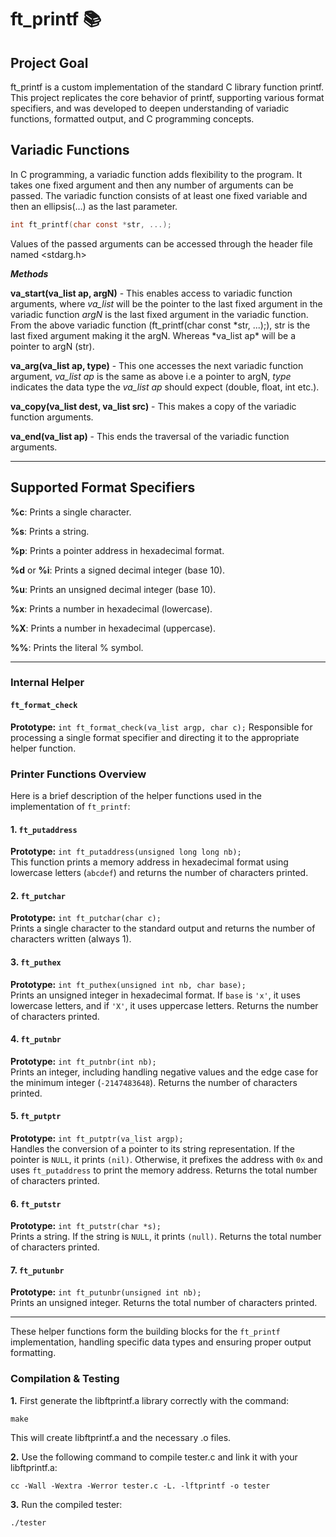 # ft_printf 📚

## Project Goal

ft_printf is a custom implementation of the standard C library function printf. This project replicates the core behavior of printf, supporting various format specifiers, and was developed to deepen understanding of variadic functions, formatted output, and C programming concepts.

## Variadic Functions

In C programming, a variadic function adds flexibility to the program. It takes one fixed argument and then any number of arguments can be passed. The variadic function consists of at least one fixed variable and then an ellipsis(…) as the last parameter.

```c
int	ft_printf(char const *str, ...);
```

Values of the passed arguments can be accessed through the header file named <stdarg.h>

**_Methods_**

**va_start(va_list ap, argN)** - This enables access to variadic function arguments, where _va_list_ will be the pointer to the last fixed argument in the variadic function _argN_ is the last fixed argument in the variadic function.
From the above variadic function (ft_printf(char const *str, ...);), str is the last fixed argument making it the argN. Whereas *va_list ap\* will be a pointer to argN (str).

**va_arg(va_list ap, type)** - This one accesses the next variadic function argument, _va_list ap_ is the same as above i.e a pointer to argN, _type_ indicates the data type the _va_list ap_ should expect (double, float, int etc.).

**va_copy(va_list dest, va_list src)** - This makes a copy of the variadic function arguments.

**va_end(va_list ap)** - This ends the traversal of the variadic function arguments.

---

## Supported Format Specifiers

**%c**: Prints a single character.

**%s**: Prints a string.

**%p**: Prints a pointer address in hexadecimal format.

**%d** or **%i**: Prints a signed decimal integer (base 10).

**%u**: Prints an unsigned decimal integer (base 10).

**%x**: Prints a number in hexadecimal (lowercase).

**%X**: Prints a number in hexadecimal (uppercase).

**%%**: Prints the literal % symbol.

---

### Internal Helper

#### `ft_format_check`

**Prototype:** `int ft_format_check(va_list argp, char c);`
Responsible for processing a single format specifier and directing it to the appropriate helper function.

### Printer Functions Overview

Here is a brief description of the helper functions used in the implementation of `ft_printf`:

#### 1. `ft_putaddress`

**Prototype:** `int ft_putaddress(unsigned long long nb);`  
This function prints a memory address in hexadecimal format using lowercase letters (`abcdef`) and returns the number of characters printed.

#### 2. `ft_putchar`

**Prototype:** `int ft_putchar(char c);`  
Prints a single character to the standard output and returns the number of characters written (always 1).

#### 3. `ft_puthex`

**Prototype:** `int ft_puthex(unsigned int nb, char base);`  
Prints an unsigned integer in hexadecimal format. If `base` is `'x'`, it uses lowercase letters, and if `'X'`, it uses uppercase letters. Returns the number of characters printed.

#### 4. `ft_putnbr`

**Prototype:** `int ft_putnbr(int nb);`  
Prints an integer, including handling negative values and the edge case for the minimum integer (`-2147483648`). Returns the number of characters printed.

#### 5. `ft_putptr`

**Prototype:** `int ft_putptr(va_list argp);`  
Handles the conversion of a pointer to its string representation. If the pointer is `NULL`, it prints `(nil)`. Otherwise, it prefixes the address with `0x` and uses `ft_putaddress` to print the memory address. Returns the total number of characters printed.

#### 6. `ft_putstr`

**Prototype:** `int ft_putstr(char *s);`  
Prints a string. If the string is `NULL`, it prints `(null)`. Returns the total number of characters printed.

#### 7. `ft_putunbr`

**Prototype:** `int ft_putunbr(unsigned int nb);`  
Prints an unsigned integer. Returns the total number of characters printed.

---

These helper functions form the building blocks for the `ft_printf` implementation, handling specific data types and ensuring proper output formatting.

### Compilation & Testing

**1.** First generate the libftprintf.a library correctly with the command:

```console
make
```

This will create libftprintf.a and the necessary .o files.

**2.** Use the following command to compile tester.c and link it with your libftprintf.a:

```console
cc -Wall -Wextra -Werror tester.c -L. -lftprintf -o tester
```

**3.** Run the compiled tester:

```console
./tester
```
